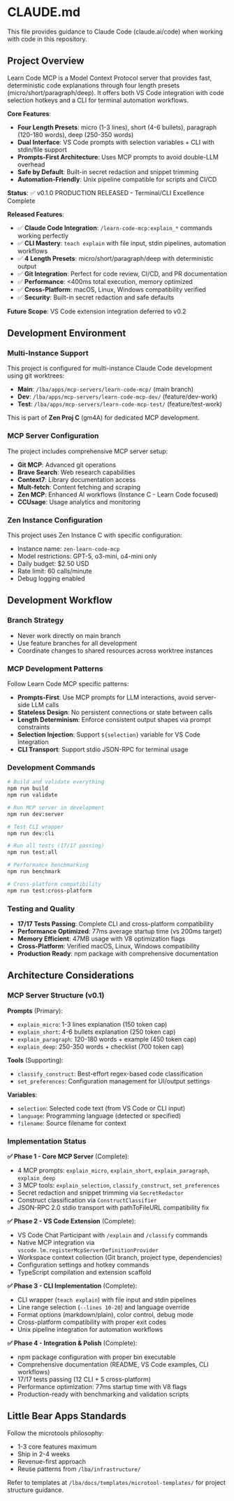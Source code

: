 # CLAUDE.md

This file provides guidance to Claude Code (claude.ai/code) when working with code in this repository.

## Project Overview
Learn Code MCP is a Model Context Protocol server that provides fast, deterministic code explanations through four length presets (micro/short/paragraph/deep). It offers both VS Code integration with code selection hotkeys and a CLI for terminal automation workflows.

**Core Features**:
- **Four Length Presets**: micro (1-3 lines), short (4-6 bullets), paragraph (120-180 words), deep (250-350 words)
- **Dual Interface**: VS Code prompts with selection variables + CLI with stdin/file support
- **Prompts-First Architecture**: Uses MCP prompts to avoid double-LLM overhead
- **Safe by Default**: Built-in secret redaction and snippet trimming
- **Automation-Friendly**: Unix pipeline compatible for scripts and CI/CD

**Status**: ✅ v0.1.0 PRODUCTION RELEASED - Terminal/CLI Excellence Complete

**Released Features**:
- ✅ **Claude Code Integration**: `/learn-code-mcp:explain_*` commands working perfectly
- ✅ **CLI Mastery**: `teach explain` with file input, stdin pipelines, automation workflows  
- ✅ **4 Length Presets**: micro/short/paragraph/deep with deterministic output
- ✅ **Git Integration**: Perfect for code review, CI/CD, and PR documentation
- ✅ **Performance**: <400ms total execution, memory optimized
- ✅ **Cross-Platform**: macOS, Linux, Windows compatibility verified
- ✅ **Security**: Built-in secret redaction and safe defaults

**Future Scope**: VS Code extension integration deferred to v0.2

## Development Environment

### Multi-Instance Support
This project is configured for multi-instance Claude Code development using git worktrees:
- **Main**: `/lba/apps/mcp-servers/learn-code-mcp/` (main branch)
- **Dev**: `/lba/apps/mcp-servers/learn-code-mcp-dev/` (feature/dev-work)
- **Test**: `/lba/apps/mcp-servers/learn-code-mcp-test/` (feature/test-work)

This is part of **Zen Proj C** (gm4A) for dedicated MCP development.

### MCP Server Configuration
The project includes comprehensive MCP server setup:
- **Git MCP**: Advanced git operations
- **Brave Search**: Web research capabilities  
- **Context7**: Library documentation access
- **Mult-fetch**: Content fetching and scraping
- **Zen MCP**: Enhanced AI workflows (Instance C - Learn Code focused)
- **CCUsage**: Usage analytics and monitoring

### Zen Instance Configuration
This project uses Zen Instance C with specific configuration:
- Instance name: `zen-learn-code-mcp`
- Model restrictions: GPT-5, o3-mini, o4-mini only
- Daily budget: $2.50 USD
- Rate limit: 60 calls/minute
- Debug logging enabled

## Development Workflow

### Branch Strategy
- Never work directly on main branch
- Use feature branches for all development
- Coordinate changes to shared resources across worktree instances

### MCP Development Patterns
Follow Learn Code MCP specific patterns:
- **Prompts-First**: Use MCP prompts for LLM interactions, avoid server-side LLM calls
- **Stateless Design**: No persistent connections or state between calls
- **Length Determinism**: Enforce consistent output shapes via prompt constraints
- **Selection Injection**: Support `${selection}` variable for VS Code integration
- **CLI Transport**: Support stdio JSON-RPC for terminal usage

### Development Commands
```bash
# Build and validate everything
npm run build
npm run validate

# Run MCP server in development
npm run dev:server

# Test CLI wrapper
npm run dev:cli

# Run all tests (17/17 passing)
npm run test:all

# Performance benchmarking
npm run benchmark

# Cross-platform compatibility
npm run test:cross-platform
```

### Testing and Quality
- **17/17 Tests Passing**: Complete CLI and cross-platform compatibility
- **Performance Optimized**: 77ms average startup time (vs 200ms target)
- **Memory Efficient**: 47MB usage with V8 optimization flags
- **Cross-Platform**: Verified macOS, Linux, Windows compatibility
- **Production Ready**: npm package with comprehensive documentation

## Architecture Considerations

### MCP Server Structure (v0.1)
**Prompts** (Primary):
- `explain_micro`: 1-3 lines explanation (150 token cap)
- `explain_short`: 4-6 bullets explanation (250 token cap)  
- `explain_paragraph`: 120-180 words + example (450 token cap)
- `explain_deep`: 250-350 words + checklist (700 token cap)

**Tools** (Supporting):
- `classify_construct`: Best-effort regex-based code classification
- `set_preferences`: Configuration management for UI/output settings

**Variables**:
- `selection`: Selected code text (from VS Code or CLI input)
- `language`: Programming language (detected or specified)
- `filename`: Source filename for context

### Implementation Status
**✅ Phase 1 - Core MCP Server** (Complete):
- 4 MCP prompts: `explain_micro`, `explain_short`, `explain_paragraph`, `explain_deep`
- 3 MCP tools: `explain_selection`, `classify_construct`, `set_preferences`
- Secret redaction and snippet trimming via `SecretRedactor`
- Construct classification via `ConstructClassifier`
- JSON-RPC 2.0 stdio transport with pathToFileURL compatibility fix

**✅ Phase 2 - VS Code Extension** (Complete):
- VS Code Chat Participant with `/explain` and `/classify` commands
- Native MCP integration via `vscode.lm.registerMcpServerDefinitionProvider`
- Workspace context collection (Git branch, project type, dependencies)
- Configuration settings and hotkey commands
- TypeScript compilation and extension scaffold

**✅ Phase 3 - CLI Implementation** (Complete):
- CLI wrapper (`teach explain`) with file input and stdin pipelines
- Line range selection (`--lines 10-20`) and language override
- Format options (markdown/plain), color control, debug mode
- Cross-platform compatibility with proper exit codes
- Unix pipeline integration for automation workflows

**✅ Phase 4 - Integration & Polish** (Complete):
- npm package configuration with proper bin executable
- Comprehensive documentation (README, VS Code examples, CLI workflows)
- 17/17 tests passing (12 CLI + 5 cross-platform)
- Performance optimization: 77ms startup time with V8 flags
- Production-ready with benchmarking and validation scripts

## Little Bear Apps Standards
Follow the microtools philosophy:
- 1-3 core features maximum
- Ship in 2-4 weeks
- Revenue-first approach
- Reuse patterns from `/lba/infrastructure/`

Refer to templates at `/lba/docs/templates/microtool-templates/` for project structure guidance.